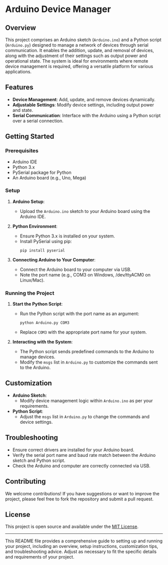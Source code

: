 # Arduino Device Manager

## Overview

This project comprises an Arduino sketch (`Arduino.ino`) and a Python script (`Arduino.py`) designed to manage a network of devices through serial communication. It enables the addition, update, and removal of devices, along with the adjustment of their settings such as output power and operational state. The system is ideal for environments where remote device management is required, offering a versatile platform for various applications.

## Features

- **Device Management**: Add, update, and remove devices dynamically.
- **Adjustable Settings**: Modify device settings, including output power and state.
- **Serial Communication**: Interface with the Arduino using a Python script over a serial connection.

## Getting Started

### Prerequisites

- Arduino IDE
- Python 3.x
- PySerial package for Python
- An Arduino board (e.g., Uno, Mega)

### Setup

1. **Arduino Setup**:
   - Upload the `Arduino.ino` sketch to your Arduino board using the Arduino IDE.

2. **Python Environment**:
   - Ensure Python 3.x is installed on your system.
   - Install PySerial using pip:
     ```
     pip install pyserial
     ```

3. **Connecting Arduino to Your Computer**:
   - Connect the Arduino board to your computer via USB.
   - Note the port name (e.g., COM3 on Windows, /dev/ttyACM0 on Linux/Mac).

### Running the Project

1. **Start the Python Script**:
   - Run the Python script with the port name as an argument:
     ```
     python Arduino.py COM3
     ```
   - Replace `COM3` with the appropriate port name for your system.

2. **Interacting with the System**:
   - The Python script sends predefined commands to the Arduino to manage devices.
   - Modify the `msgs` list in `Arduino.py` to customize the commands sent to the Arduino.

## Customization

- **Arduino Sketch**:
  - Modify device management logic within `Arduino.ino` as per your requirements.
- **Python Script**:
  - Adjust the `msgs` list in `Arduino.py` to change the commands and device settings.

## Troubleshooting

- Ensure correct drivers are installed for your Arduino board.
- Verify the serial port name and baud rate match between the Arduino sketch and Python script.
- Check the Arduino and computer are correctly connected via USB.

## Contributing

We welcome contributions! If you have suggestions or want to improve the project, please feel free to fork the repository and submit a pull request.

## License

This project is open source and available under the [MIT License](LICENSE).

---

This README file provides a comprehensive guide to setting up and running your project, including an overview, setup instructions, customization tips, and troubleshooting advice. Adjust as necessary to fit the specific details and requirements of your project.
